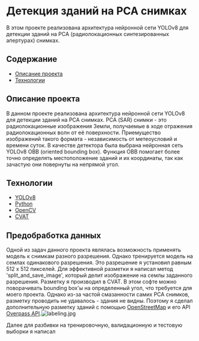 # Детекция зданий на РСА снимках
В этом проекте реализована архитектура нейронной сети YOLOv8 для детекции зданий на РСА (радиолокационных синтезированных апертурах) снимках.

## Содержание
- [Описание проекта](#описаниепроекта)
- [Технологии](#технологии)

## Описание проекта
В данном проекте реализована архитектура нейронной сети YOLOv8 для детекции зданий на РСА снимках. РСА (SAR) снимки - это радиолокационные изображения Земли, получаемые в ходе отражения радиолокационных волн от её поверхности. Приемущество изображений такого формата - независимость от метеоусловий и времени суток. 
В качестве детектора была выбрана нейронная сеть YOLOv8 OBB (oriented bounding box). Функция OBB помогает более точно определять местоположение зданий и их координаты, так как зачастую они повернуты на непрямой угол.

## Технологии
- [YOLOv8](https://docs.ultralytics.com/)
- [Python](https://www.python.org/)
- [OpenCV](https://opencv.org/)
- [CVAT](https://www.cvat.ai/)

## Предобработка данных
Одной из задач данного проекта являлась возможность применять модель к снимкам разного разрешения. Однако тренируется модель на семлах одинакового разрешения. Это разрешение я установил равным 512 x 512 пикселей.
Для эффективной разметки я написал метод 'split_and_save_image', который делит изображение на семлы заданного разрешения. Разметку я производил в CVAT. В этом софте можно поворачивать bounding box'ы на определенный угол, что требуется для моего проекта.
Однако из-за частой смазанности самих РСА снимков, разметку проводить не удавалось - здания не видны. Поэтому я сделал дополнительную разметку зданий с помощью [OpenStreetMap](https://www.openstreetmap.org/#map=13/-33.4377/-70.7966&layers=N) и его API [Overpass API](https://overpass-turbo.eu/).![labeling.jpg](https://github.com/Shkraboom/SAR-Buildings-Detection/blob/main/data/labeling.jpg)

Далее для разбивки на тренировочную, валидационную и тестовую выборки я написал 